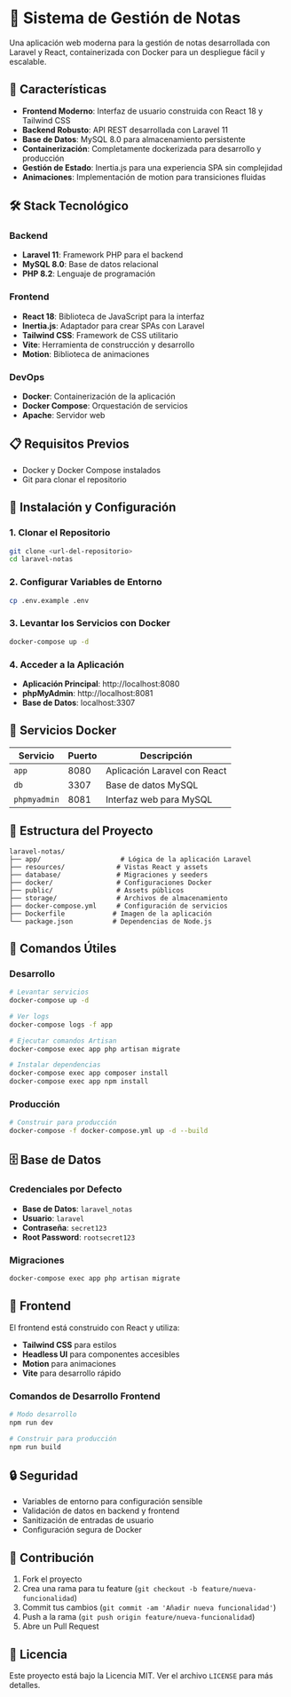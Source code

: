 # 📝 Sistema de Gestión de Notas

Una aplicación web moderna para la gestión de notas desarrollada con Laravel y React, containerizada con Docker para un despliegue fácil y escalable.

## 🚀 Características

- **Frontend Moderno**: Interfaz de usuario construida con React 18 y Tailwind CSS
- **Backend Robusto**: API REST desarrollada con Laravel 11
- **Base de Datos**: MySQL 8.0 para almacenamiento persistente
- **Containerización**: Completamente dockerizada para desarrollo y producción
- **Gestión de Estado**: Inertia.js para una experiencia SPA sin complejidad
- **Animaciones**: Implementación de motion para transiciones fluidas

## 🛠️ Stack Tecnológico

### Backend
- **Laravel 11**: Framework PHP para el backend
- **MySQL 8.0**: Base de datos relacional
- **PHP 8.2**: Lenguaje de programación

### Frontend
- **React 18**: Biblioteca de JavaScript para la interfaz
- **Inertia.js**: Adaptador para crear SPAs con Laravel
- **Tailwind CSS**: Framework de CSS utilitario
- **Vite**: Herramienta de construcción y desarrollo
- **Motion**: Biblioteca de animaciones

### DevOps
- **Docker**: Containerización de la aplicación
- **Docker Compose**: Orquestación de servicios
- **Apache**: Servidor web

## 📋 Requisitos Previos

- Docker y Docker Compose instalados
- Git para clonar el repositorio

## 🚀 Instalación y Configuración

### 1. Clonar el Repositorio
```bash
git clone <url-del-repositorio>
cd laravel-notas
```

### 2. Configurar Variables de Entorno
```bash
cp .env.example .env
```

### 3. Levantar los Servicios con Docker
```bash
docker-compose up -d
```

### 4. Acceder a la Aplicación
- **Aplicación Principal**: http://localhost:8080
- **phpMyAdmin**: http://localhost:8081
- **Base de Datos**: localhost:3307

## 🐳 Servicios Docker

| Servicio | Puerto | Descripción |
|----------|--------|-------------|
| `app` | 8080 | Aplicación Laravel con React |
| `db` | 3307 | Base de datos MySQL |
| `phpmyadmin` | 8081 | Interfaz web para MySQL |

## 📁 Estructura del Proyecto

```
laravel-notas/
├── app/                    # Lógica de la aplicación Laravel
├── resources/             # Vistas React y assets
├── database/              # Migraciones y seeders
├── docker/                # Configuraciones Docker
├── public/                # Assets públicos
├── storage/               # Archivos de almacenamiento
├── docker-compose.yml     # Configuración de servicios
├── Dockerfile            # Imagen de la aplicación
└── package.json          # Dependencias de Node.js
```

## 🔧 Comandos Útiles

### Desarrollo
```bash
# Levantar servicios
docker-compose up -d

# Ver logs
docker-compose logs -f app

# Ejecutar comandos Artisan
docker-compose exec app php artisan migrate

# Instalar dependencias
docker-compose exec app composer install
docker-compose exec app npm install
```

### Producción
```bash
# Construir para producción
docker-compose -f docker-compose.yml up -d --build
```

## 🗄️ Base de Datos

### Credenciales por Defecto
- **Base de Datos**: `laravel_notas`
- **Usuario**: `laravel`
- **Contraseña**: `secret123`
- **Root Password**: `rootsecret123`

### Migraciones
```bash
docker-compose exec app php artisan migrate
```

## 🎨 Frontend

El frontend está construido con React y utiliza:
- **Tailwind CSS** para estilos
- **Headless UI** para componentes accesibles
- **Motion** para animaciones
- **Vite** para desarrollo rápido

### Comandos de Desarrollo Frontend
```bash
# Modo desarrollo
npm run dev

# Construir para producción
npm run build
```

## 🔒 Seguridad

- Variables de entorno para configuración sensible
- Validación de datos en backend y frontend
- Sanitización de entradas de usuario
- Configuración segura de Docker

## 📝 Contribución

1. Fork el proyecto
2. Crea una rama para tu feature (`git checkout -b feature/nueva-funcionalidad`)
3. Commit tus cambios (`git commit -am 'Añadir nueva funcionalidad'`)
4. Push a la rama (`git push origin feature/nueva-funcionalidad`)
5. Abre un Pull Request

## 📄 Licencia

Este proyecto está bajo la Licencia MIT. Ver el archivo `LICENSE` para más detalles.
